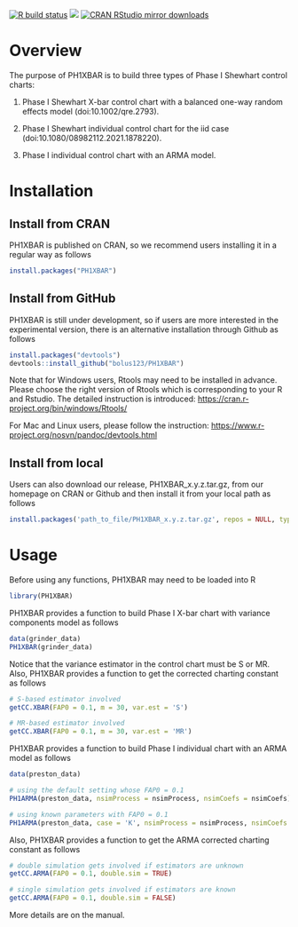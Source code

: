 [![R build
status](https://github.com/bolus123/PH1XBAR/workflows/R-CMD-check/badge.svg)](https://github.com/bolus123/PH1XBAR/actions)
[![](http://www.r-pkg.org/badges/version/PH1XBAR)](http://www.r-pkg.org/pkg/PH1XBAR)
[![CRAN RStudio mirror
downloads](http://cranlogs.r-pkg.org/badges/PH1XBAR)](http://www.r-pkg.org/pkg/PH1XBAR)

# Overview
The purpose of PH1XBAR is to build three types of Phase I Shewhart control charts:  
1. Phase I Shewhart X-bar control chart with a balanced one-way random effects model (doi:10.1002/qre.2793). 

2. Phase I Shewhart individual control chart for the iid case (doi:10.1080/08982112.2021.1878220). 

3. Phase I individual control chart with an ARMA model.  

# Installation

## Install from CRAN

PH1XBAR is published on CRAN, so we recommend users installing it in a regular way as follows

``` r
install.packages("PH1XBAR")
```

## Install from GitHub

PH1XBAR is still under development, so if users are more interested in the experimental version, there is an alternative installation through Github as follows

``` r
install.packages("devtools")
devtools::install_github("bolus123/PH1XBAR")
```

Note that for Windows users,  Rtools may need to be installed in advance.  Please choose the right version of Rtools which is corresponding to your R and Rstudio.  The detailed instruction is introduced: https://cran.r-project.org/bin/windows/Rtools/

For Mac and Linux users, please follow the instruction: https://www.r-project.org/nosvn/pandoc/devtools.html

## Install from local

Users can also download our release, PH1XBAR_x.y.z.tar.gz, from our homepage on CRAN or Github and then install it from your local path as follows
``` r
install.packages('path_to_file/PH1XBAR_x.y.z.tar.gz', repos = NULL, type="source")
```

# Usage

Before using any functions, PH1XBAR may need to be loaded into R

``` r
library(PH1XBAR)
```

PH1XBAR provides a function to build Phase I X-bar chart with variance components model as follows

``` r
data(grinder_data)
PH1XBAR(grinder_data)
```

Notice that the variance estimator in the control chart must be S or MR. Also, PH1XBAR provides a function to get the corrected charting constant as follows

``` r
# S-based estimator involved
getCC.XBAR(FAP0 = 0.1, m = 30, var.est = 'S')

# MR-based estimator involved
getCC.XBAR(FAP0 = 0.1, m = 30, var.est = 'MR')
```


PH1XBAR provides a function to build Phase I individual chart with an ARMA model as follows

``` r
data(preston_data)

# using the default setting whose FAP0 = 0.1
PH1ARMA(preston_data, nsimProcess = nsimProcess, nsimCoefs = nsimCoefs)

# using known parameters with FAP0 = 0.1
PH1ARMA(preston_data, case = 'K', nsimProcess = nsimProcess, nsimCoefs = nsimCoefs)
```

Also, PH1XBAR provides a function to get the ARMA corrected charting constant as follows

``` r
# double simulation gets involved if estimators are unknown
getCC.ARMA(FAP0 = 0.1, double.sim = TRUE)

# single simulation gets involved if estimators are known
getCC.ARMA(FAP0 = 0.1, double.sim = FALSE)
```

More details are on the manual.
